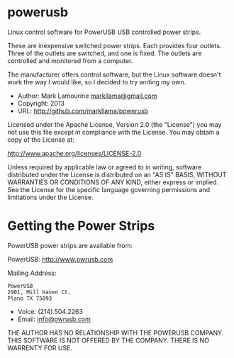 powerusb
========

Linux control software for PowerUSB USB controlled power strips.

These are inexpensive switched power strips.  Each provides four
outlets.  Three of the outlets are switched, and one is fixed.  The
outlets are controlled and monitored from a computer.

The manufacturer offers control software, but the Linux software
doesn't work the way I would like, so I decided to try writing my own.

* Author: Mark Lamourine <markllama@gmail.com>
* Copyright: 2013
* URL: http://github.com/markllama/powerusb

Licensed under the Apache License, Version 2.0 (the "License")
you may not use this file except in compliance with the License.
You may obtain a copy of the License at:

http://www.apache.org/licenses/LICENSE-2.0

Unless required by applicable law or agreed to in writing, software
distributed under the License is distributed on an "AS IS" BASIS,
WITHOUT WARRANTIES OR CONDITIONS OF ANY KIND, either express or implied.
See the License for the specific language governing permissions and
limitations under the License.


Getting the Power Strips
========================

PowerUSB power strips are available from:

PowerUSB: http://www.pwrusb.com

Mailing Address:

    PowerUSB
    2901, Mill Haven Ct,
    Plano TX 75093

* Voice: (214).504.2263
* Email: info@pwrusb.com

THE AUTHOR HAS NO RELATIONSHIP WITH THE POWERUSB COMPANY.  THIS SOFTWARE
IS NOT OFFERED BY THE COMPANY. THERE IS NO WARRENTY FOR USE.

